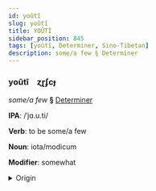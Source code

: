 ```yaml
---
id: yoûtî
slug: yoûtî
title: YOÛTÎ
sidebar_position: 845
tags: [yoûtî, Determiner, Sino-Tibetan]
description: some/a few § Determiner
---
```


### yoûtî&emsp;<span kind="abugida">ɀɽʄcɟ</span>

*some/a few* **§** [Determiner](../../tags/Determiner)

**IPA**: /ˈjɑ.u.ti/

**Verb**: to be some/a few

**Noun**: iota/modicum

**Modifier**: somewhat

<details>
    <summary>Origin</summary>
    Cantonese 有啲 jau di /jɐu̯tiː/<br/>
    <em>Sino-Tibetan Language Family</em>
</details>